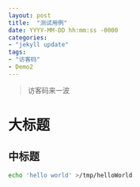 ```yaml
---
layout: post
title:  "测试用例"
date: YYYY-MM-DD hh:mm:ss -0000
categories: 
- "jekyll update"
tags: 
- "访客码"
- Demo2
---
```


> 访客码来一波

# 大标题
## 中标题

```bash
echo 'hello world' >/tmp/helloWorld
```

